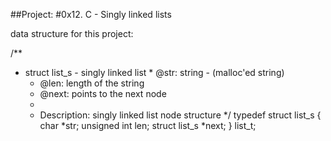 ##Project:
#0x12. C - Singly linked lists




data structure for this project:

/**
   * struct list_s - singly linked list
    * @str: string - (malloc'ed string)
     * @len: length of the string
      * @next: points to the next node
       *
        * Description: singly linked list node structure
	 */
typedef struct list_s
{
	    char *str;
	        unsigned int len;
		    struct list_s *next;
} list_t;

